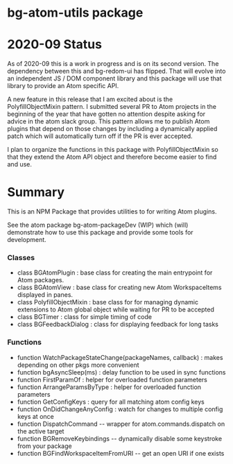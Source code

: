 # bg-atom-utils package

# 2020-09 Status

As of 2020-09 this is a work in progress and is on its second version. The dependency between this and bg-redom-ui has flipped. That will evolve into an independent JS / DOM component library and this package will use that library to provide an Atom specific API.

A new feature in this release that I am excited about is the PolyfillObjectMixin pattern. I submitted several PR to Atom projects in the beginning of the year that have gotten no attention despite asking for advice in the atom slack group. This pattern allows me to publish Atom plugins that depend on those changes by including a dynamically applied patch which will automatically turn off if the PR is ever accepted.

I plan to organize the functions in this package with PolyfillObjectMixin so that they extend the Atom API object and therefore become easier to find and use.


# Summary

This is an NPM Package that provides utilities to for writing Atom plugins.

See the atom package bg-atom-packageDev (WIP) which (will) demonstrate how to use this package and provide some tools for development.

### Classes
  * class BGAtomPlugin :  base class for creating the main entrypoint for Atom packages.
  * class BGAtomView   :  base class for creating new Atom WorkspaceItems displayed in panes.
  * class PolyfillObjectMixin : base class for for managing dynamic extensions to Atom global object while waiting for PR to be accepted
  * class BGTimer       : class for simple timing of code
  * class BGFeedbackDialog :  class for displaying feedback for long tasks

### Functions
  * function WatchPackageStateChange(packageNames, callback)  : makes depending on other pkgs more convenient
  * function bgAsyncSleep(ms) : delay function to be used in sync functions
  * function FirstParamOf   : helper for overloaded function parameters
  * function ArrangeParamsByType   : helper for overloaded function parameters
  * function GetConfigKeys         : query for all matching atom config keys
  * function OnDidChangeAnyConfig  : watch for changes to multiple config keys at once
  * function DispatchCommand -- wrapper for atom.commands.dispatch on the active target
  * function BGRemoveKeybindings -- dynamically disable some keystroke from your package
  * function BGFindWorkspaceItemFromURI -- get an open URI if one exists
